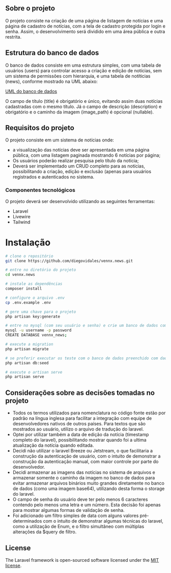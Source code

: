 ## Sobre o projeto

O projeto consiste na criação de uma página de listagem de notícias e uma página de cadastro de notícias, com a tela de cadastro protegida por login e senha. Assim, o desenvolvimento será dividido em uma área pública e outra restrita.

## Estrutura do banco de dados

O banco de dados consiste em uma estrutura simples, com uma tabela de usuários (users) para controlar acesso a criação e edição de notícias, sem um sistema de permissões com hierarquia, e uma tabela de notíticias (news), conforme mostrado na UML abaixo:

[UML do banco de dados](https://www.figma.com/board/LAdThYHbVbP1W5Ll2EQ8Hp/Vennx-News---UML?node-id=0-1&t=k1YmgZPm9BggVEZK-1)

O campo de título (title) é obrigatório e único, evitando assim duas notícias cadastradas com o mesmo título. Já o campo de descrição (description) e obrigatório e o caminho da imagem (image_path) é opcional (nullable). 

## Requisitos do projeto

O projeto consiste em um sistema de notícias onde: 
- a visualização das notícias deve ser apresentada em uma página pública, com uma listagem paginada mostrando 6 notícias por página;
- Os usuários poderão realizar pesquisa pelo título da notícia;
- Deverá ser implementado um CRUD completo para as notícias, possibilitando a criação, edição e exclusão (apenas para usuários registrados e autenticados no sistema.

### Componentes tecnológicos

O projeto deverá ser desenvolvido utilizando as seguintes ferramentas:
- Laravel
- Livewire
- Tailwind


# Instalação

```sh
# clone o repositório
git clone https://github.com/diegovidales/vennx.news.git

# entre no diretório do projeto
cd vennx.news

# instale as dependências
composer install

# configure o arquivo .env
cp .env.example .env

# gere uma chave para o projeto
php artisan key:generate

# entre no mysql (com seu usuário e senha) e crie um banco de dados com o nome vennx_news
mysql -u username -p password
CREATE DATABASE vennx_news;

# execute a migration
php artisan migrate

# se preferir executar os teste com o banco de dados preenchido com dados fake, utilize a opção --seed ou execute o comando abaixo após a migrate
php artisan db:seed

# execute o artisan serve
php artisan serve

```

## Considerações sobre as decisões tomadas no projeto
- Todos os termos utilizados para nomenclatura no código fonte estão por padrão na língua inglesa para facilitar a integração com equipe de desenvolvedores nativos de outros países. Para textos que são mostrados ao usuário, utilizo o arquivo de tradução do laravel.
- Optei por utilizar também a data de edição da notícia (timestamp completo do laravel), possibilitando mostrar quando foi a ultima atualização da notícia quando editada.
- Decidi não utilizar o laravel Breeze ou Jetstream, o que facilitaria a construção da autenticação de usuário, com o intuito de demonstrar a construção da autenticação manual, com maior controle por parte do desenvolvedor.
- Decidi armazenar as imagens das notícias no sistema de arquivos e armazenar somente o caminho da imagem no banco de dados para evitar armazenar arquivos binários muito grandes diretamente no banco de dados (como uma imagem base64), utilizando desta forma o storage do laravel.
- O campo de senha do usuário deve ter pelo menos 6 caracteres contendo pelo menos uma letra e um número. Esta decisão foi apenas para mostrar algumas formas de validação de senha.
- Foi adicionado um filtro simples de data com alguns valores pré-determinados com o intuito de demonstrar algumas técnicas do laravel, como a utilização de Enum, e o filtro simultâneo com múltiplas alterações da $query de filtro. 


## License

The Laravel framework is open-sourced software licensed under the [MIT license](https://opensource.org/licenses/MIT).
